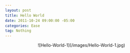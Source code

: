 ```yaml
---
layout: post
title: Hello World
date: 2011-10-24 09:00:00 -05:00
categories: Ease
tag: Nothing
---
```


<center>
![Hello-World-1](/images/Hello-World-1.jpg)
</center>